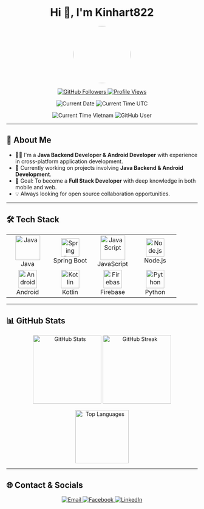 <h1 align="center">Hi 👋, I'm Kinhart822</h1>

<p align="center">
  <img src="https://github.com/Kinhart822.png" width="150" height="150" style="border-radius:50%" />
</p>

<p align="center">
  <a href="https://github.com/Kinhart822">
    <img src="https://img.shields.io/github/followers/Kinhart822?label=Followers&style=social" alt="GitHub Followers">
  </a>
  <a href="https://github.com/Kinhart822">
    <img src="https://badges.pufler.dev/visits/Kinhart822/Kinhart822?color=blue&style=flat&logo=github" alt="Profile Views">
  </a>
</p>

<div align="center">
  <p>
    <img src="https://img.shields.io/badge/Date (UTC)-2025--04--27-blue?style=flat&logo=github" alt="Current Date">
    <img src="https://img.shields.io/badge/Time (UTC)-07:10:51-blueviolet?style=flat&logo=clockify" alt="Current Time UTC">
  </p>
  <p>
    <img src="https://img.shields.io/badge/Time (Vietnam)-14:10:51_GMT+7-orange?style=flat&logo=clockify" alt="Current Time Vietnam">
    <img src="https://img.shields.io/badge/User-Kinhart822-success?style=flat&logo=github" alt="GitHub User">
  </p>
</div>

---

## 🚀 About Me

- 👨‍💻 I'm a **Java Backend Developer & Android Developer** with experience in cross-platform application development.
- 🔭 Currently working on projects involving **Java Backend & Android Development**.
- 🎯 Goal: To become a **Full Stack Developer** with deep knowledge in both mobile and web.
- 💡 Always looking for open source collaboration opportunities.
---

## 🛠️ Tech Stack

<table align="center">
  <tr>
    <td align="center" width="96">
      <img src="https://techstack-generator.vercel.app/java-icon.svg" alt="Java" width="65" height="65" />
      <br>Java
    </td>
    <td align="center" width="96">
      <img src="https://skillicons.dev/icons?i=spring" width="48" height="48" alt="Spring Boot" />
      <br>Spring Boot
    </td>
    <td align="center" width="96">
      <img src="https://techstack-generator.vercel.app/js-icon.svg" alt="JavaScript" width="65" height="65" />
      <br>JavaScript
    </td>
    <td align="center" width="96">
      <img src="https://skillicons.dev/icons?i=nodejs" width="48" height="48" alt="Node.js" />
      <br>Node.js
    </td>
  </tr>
  <tr>
    <td align="center" width="96">
      <img src="https://skillicons.dev/icons?i=androidstudio" width="48" height="48" alt="Android" />
      <br>Android
    </td>
    <td align="center" width="96">
      <img src="https://skillicons.dev/icons?i=kotlin" width="48" height="48" alt="Kotlin" />
      <br>Kotlin
    </td>
    <td align="center" width="96">
      <img src="https://skillicons.dev/icons?i=firebase" width="48" height="48" alt="Firebase" />
      <br>Firebase
    </td>
    <td align="center" width="96">
      <img src="https://skillicons.dev/icons?i=python" width="48" height="48" alt="Python" />
      <br>Python
    </td>
  </tr>
</table>

---

## 📊 GitHub Stats

<p align="center">
  <img src="https://github-readme-stats.vercel.app/api?username=Kinhart822&show_icons=true&theme=github_dark" height="180" alt="GitHub Stats" />
  <img src="https://github-readme-streak-stats.herokuapp.com/?user=Kinhart822&theme=github-dark&hide_border=true" height="180" alt="GitHub Streak" />
</p>

<p align="center">
  <img src="https://github-readme-stats.vercel.app/api/top-langs/?username=Kinhart822&layout=compact&theme=github_dark" height="140" alt="Top Languages" />
</p>

---

## 🌐 Contact & Socials

<p align="center">
  <a href="mailto:huongpham71@gmail.com">
    <img src="https://img.shields.io/badge/Email-huongpham71@gmail.com-red?style=flat&logo=gmail&logoColor=white" alt="Email">
  </a>
  <a href="https://www.facebook.com/hoanghoang.pham.7311">
    <img src="https://img.shields.io/badge/Facebook-%231877F2.svg?style=flat&logo=facebook&logoColor=white" alt="Facebook">
  </a>
  <a href="https://www.linkedin.com/in/hoanganh-phamhoanganh-449908315/">
    <img src="https://img.shields.io/badge/LinkedIn-%230077B5.svg?style=flat&logo=linkedin&logoColor=white" alt="LinkedIn">
  </a>
</p>
